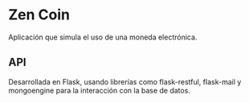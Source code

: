 # Zen Coin
Aplicación que simula el uso de una moneda electrónica.

## API
Desarrollada en Flask, usando librerías como flask-restful, flask-mail y mongoengine para la interacción con la base de datos.
